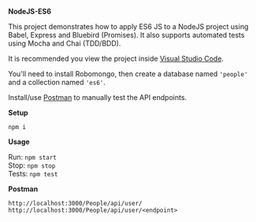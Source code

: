 **NodeJS-ES6**

This project demonstrates how to apply ES6 JS to a NodeJS project using Babel, Express and Bluebird (Promises). It also supports automated tests using Mocha and Chai (TDD/BDD).

It is recommended you view the project inside [Visual Studio Code](https://code.visualstudio.com/).

You'll need to install Robomongo, then create a database named `'people'` and a collection named `'es6'`.

Install/use [Postman](https://www.postman.com/) to manually test the API endpoints.

****Setup****

`npm i`

****Usage****

Run: `npm start`\
Stop: `npm stop`\
Tests: `npm test`

****Postman****

`http://localhost:3000/People/api/user/`\
`http://localhost:3000/People/api/user/<endpoint>`